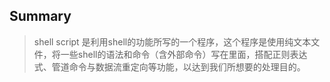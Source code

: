 ## Summary

> shell script 是利用shell的功能所写的一个程序，这个程序是使用纯文本文件，将一些shell的语法和命令（含外部命令）写在里面，搭配正则表达式、管道命令与数据流重定向等功能，以达到我们所想要的处理目的。

